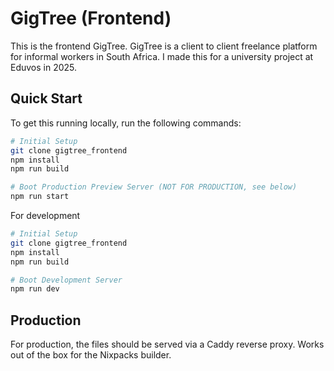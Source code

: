 # GigTree (Frontend)

This is the frontend GigTree. GigTree is a client to client freelance platform for informal workers in South Africa. I made this for a university project at Eduvos in 2025.

## Quick Start

To get this running locally, run the following commands:

```bash
# Initial Setup
git clone gigtree_frontend
npm install
npm run build

# Boot Production Preview Server (NOT FOR PRODUCTION, see below)
npm run start
```

For development

```bash
# Initial Setup
git clone gigtree_frontend
npm install
npm run build

# Boot Development Server
npm run dev
```

## Production

For production, the files should be served via a Caddy reverse proxy. 
Works out of the box for the Nixpacks builder.